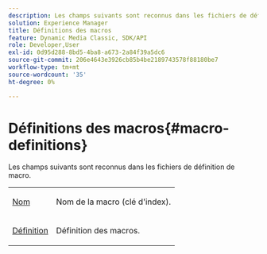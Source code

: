 ```yaml
---
description: Les champs suivants sont reconnus dans les fichiers de définition de macro.
solution: Experience Manager
title: Définitions des macros
feature: Dynamic Media Classic, SDK/API
role: Developer,User
exl-id: 0d95d288-8bd5-4ba8-a673-2a84f39a5dc6
source-git-commit: 206e4643e3926cb85b4be2189743578f88180be7
workflow-type: tm+mt
source-wordcount: '35'
ht-degree: 0%

---
```


# Définitions des macros{#macro-definitions}

Les champs suivants sont reconnus dans les fichiers de définition de macro.

<table id="simpletable_C34D1161A6E84214AD97F79345BDB180"> 
 <tr class="strow"> 
  <td class="stentry"> <p><span class="codeph"> <a href="../../../../../../is-api/image-catalog/image-serving-api-ref/c-image-catalog-reference/c-macro-definition-reference/r-name-macro.md#reference-7430cb46507c4cc2979151ceea76781a" type="reference" format="dita" scope="local"> Nom</a></span> </p></td> 
  <td class="stentry"> <p>Nom de la macro (clé d'index). </p></td> 
 </tr> 
 <tr class="strow"> 
  <td class="stentry"> <p><span class="codeph"> <a href="/help/aem-is-ir-api/is-api/image-catalog/image-serving-api-ref/c-image-catalog-reference/c-macro-definition-reference/r-definition-macro.md" type="reference" format="dita" scope="local"> Définition</a></span> </p></td> 
  <td class="stentry"> <p>Définition des macros. </p></td> 
 </tr> 
</table>
